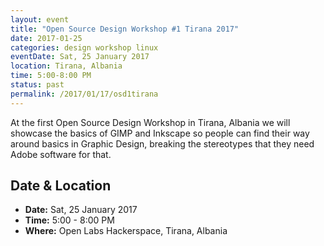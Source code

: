 ```yaml
---
layout: event
title: "Open Source Design Workshop #1 Tirana 2017"
date: 2017-01-25
categories: design workshop linux
eventDate: Sat, 25 January 2017
location: Tirana, Albania
time: 5:00-8:00 PM
status: past
permalink: /2017/01/17/osd1tirana
---
```


At the first Open Source Design Workshop in Tirana, Albania we will showcase the basics of GIMP and Inkscape 
so people can find their way around basics in Graphic Design, breaking the stereotypes that they need Adobe software for that.

## Date & Location

- **Date:** Sat, 25 January 2017
- **Time:** 5:00 - 8:00 PM
- **Where:** Open Labs Hackerspace, Tirana, Albania
